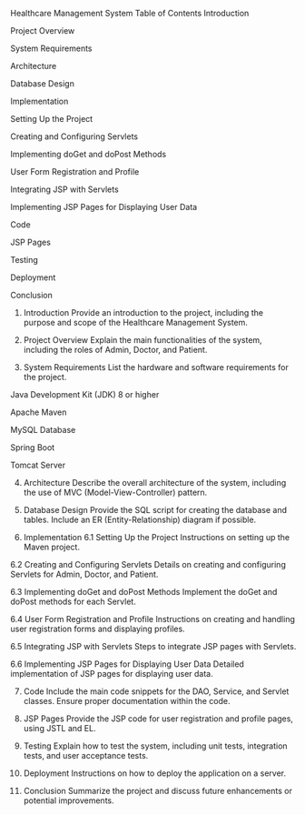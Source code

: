 Healthcare Management System
Table of Contents
Introduction

Project Overview

System Requirements

Architecture

Database Design

Implementation

Setting Up the Project

Creating and Configuring Servlets

Implementing doGet and doPost Methods

User Form Registration and Profile

Integrating JSP with Servlets

Implementing JSP Pages for Displaying User Data

Code

JSP Pages

Testing

Deployment

Conclusion

1. Introduction
Provide an introduction to the project, including the purpose and scope of the Healthcare Management System.

2. Project Overview
Explain the main functionalities of the system, including the roles of Admin, Doctor, and Patient.

3. System Requirements
List the hardware and software requirements for the project.

Java Development Kit (JDK) 8 or higher

Apache Maven

MySQL Database

Spring Boot

Tomcat Server

4. Architecture
Describe the overall architecture of the system, including the use of MVC (Model-View-Controller) pattern.

5. Database Design
Provide the SQL script for creating the database and tables. Include an ER (Entity-Relationship) diagram if possible.

6. Implementation
6.1 Setting Up the Project
Instructions on setting up the Maven project.

6.2 Creating and Configuring Servlets
Details on creating and configuring Servlets for Admin, Doctor, and Patient.

6.3 Implementing doGet and doPost Methods
Implement the doGet and doPost methods for each Servlet.

6.4 User Form Registration and Profile
Instructions on creating and handling user registration forms and displaying profiles.

6.5 Integrating JSP with Servlets
Steps to integrate JSP pages with Servlets.

6.6 Implementing JSP Pages for Displaying User Data
Detailed implementation of JSP pages for displaying user data.

7. Code
Include the main code snippets for the DAO, Service, and Servlet classes. Ensure proper documentation within the code.

8. JSP Pages
Provide the JSP code for user registration and profile pages, using JSTL and EL.

9. Testing
Explain how to test the system, including unit tests, integration tests, and user acceptance tests.

10. Deployment
Instructions on how to deploy the application on a server.

11. Conclusion
Summarize the project and discuss future enhancements or potential improvements.
